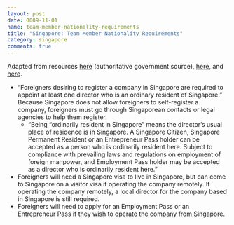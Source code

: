 ```yaml
---
layout: post
date: 0009-11-01
name: team-member-nationality-requirements
title: "Singapore: Team Member Nationality Requirements"
category: singapore
comments: true
---
```


Adapted from resources [here](https://www.acra.gov.sg/components/wireframes/howToGuidesChapters.aspx?pageid=1241#1246) (authoritative government source), [here](https://www.3ecpa.com.sg/incorporation/guide-to-singapore-company-registration/), and [here](https://www.guidemesingapore.com/business-guides/incorporation-guides/introduction-to-incorporation/singapore-company-registration-guide).
   * “Foreigners desiring to register a company in Singapore are required to appoint at least one director who is an ordinary resident of Singapore.” Because Singapore does not allow foreigners to self-register a company, foreigners must go through Singaporean contacts or legal agencies to help them register.  
      * “Being “ordinarily resident in Singapore” means the director’s usual place of residence is in Singapore. A Singapore Citizen, Singapore Permanent Resident or an Entrepreneur Pass holder can be accepted as a person who is ordinarily resident here. Subject to compliance with prevailing laws and regulations on employment of foreign manpower, and Employment Pass holder may be accepted as a director who is ordinarily resident here.” 
   * Foreigners will need a Singapore visa to live in Singapore, but can come to Singapore on a visitor visa if operating the company remotely. If operating the company remotely, a local director for the company based in Singapore is still required. 
   * Foreigners will need to apply for an Employment Pass or an Entrepreneur Pass if they wish to operate the company from Singapore. 

